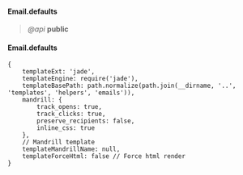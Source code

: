 #### Email.defaults    
> *@api* **public**  

<div class="code-header"> <h4>Email.defaults </h4></div><pre class=" language-javascript"><code class="language-javascript">{
	templateExt: 'jade',
	templateEngine: require('jade'),
	templateBasePath: path.normalize(path.join(__dirname, '..', 'templates', 'helpers', 'emails')),
	mandrill: {
		track_opens: true,
		track_clicks: true,
		preserve_recipients: false,
		inline_css: true
	},
	// Mandrill template
	templateMandrillName: null,
	templateForceHtml: false // Force html render
}
</code></pre> 

<div class="code-header addGitHubLink" data-file="lib/email.js#L12-L25"> &nbsp;</div><pre class=" language-javascript hideCode api"></pre> 
